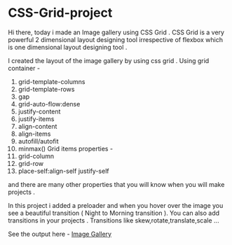# CSS-Grid-project
Hi there,
today i made an Image gallery using CSS Grid .
CSS Grid is a very powerful 2 dimensional layout designing tool irrespective of flexbox which is one dimensional layout designing tool .

I created the layout of the image gallery by using css grid .
Using grid container -
1. grid-template-columns
2. grid-template-rows
3. gap
4. grid-auto-flow:dense
5. justify-content
6. justify-items
7. align-content
8. align-items
9. autofill/autofit
10. minmax()
Grid items properties -
1. grid-column
2. grid-row
3. place-self:align-self justify-self

and there are many other properties that you will know when you will make projects .

In this project i added a preloader and when you hover over the image you see a beautiful transition ( Night to Morning transition ). 
You can also add transitions in your projects . Transitions like skew,rotate,translate,scale ...

See the output here - [Image Gallery](http://hello.com "hello there")


